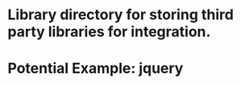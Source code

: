 # Library directory for storing third party libraries for integration.
# Potential Example: jquery 

